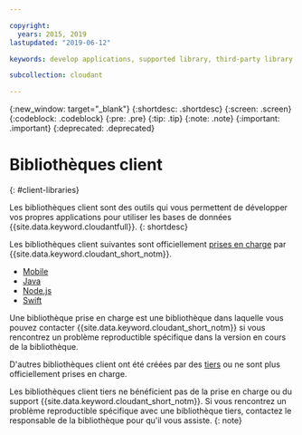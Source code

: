 ```yaml
---

copyright:
  years: 2015, 2019
lastupdated: "2019-06-12"

keywords: develop applications, supported library, third-party library

subcollection: cloudant

---
```


{:new_window: target="_blank"}
{:shortdesc: .shortdesc}
{:screen: .screen}
{:codeblock: .codeblock}
{:pre: .pre}
{:tip: .tip}
{:note: .note}
{:important: .important}
{:deprecated: .deprecated}

<!-- Acrolinx: 2019-01-15 -->

# Bibliothèques client
{: #client-libraries}

Les bibliothèques client sont des outils qui vous permettent de développer vos propres applications pour utiliser les bases de données {{site.data.keyword.cloudantfull}}.
{: shortdesc}

Les bibliothèques client suivantes sont officiellement [prises en charge](/docs/services/Cloudant?topic=cloudant-supported-client-libraries#supported-client-libraries) par {{site.data.keyword.cloudant_short_notm}}.

-	[Mobile](/docs/services/Cloudant?topic=cloudant-supported-client-libraries#mobile)
-	[Java](/docs/services/Cloudant?topic=cloudant-supported-client-libraries#java-supported)
-	[Node.js](/docs/services/Cloudant?topic=cloudant-supported-client-libraries#node-js-supported)
-	[Swift](/docs/services/Cloudant?topic=cloudant-supported-client-libraries#swift)

Une bibliothèque prise en charge est une bibliothèque dans laquelle vous pouvez contacter {{site.data.keyword.cloudant_short_notm}} si vous rencontrez un problème reproductible spécifique dans la version en cours de la bibliothèque.

D'autres bibliothèques client ont été créées par des [tiers](/docs/services/Cloudant?topic=cloudant-third-party-client-libraries#third-party-client-libraries) ou ne sont plus officiellement prises en charge.

Les bibliothèques client tiers ne bénéficient pas de la prise en charge ou du support {{site.data.keyword.cloudant_short_notm}}. Si vous rencontrez un problème reproductible spécifique avec une bibliothèque tiers, contactez le responsable de la bibliothèque pour qu'il vous assiste.
{: note}

